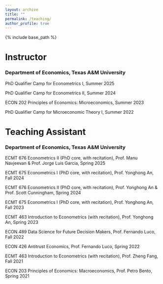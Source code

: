 ```yaml
---
layout: archive
title: ""
permalink: /teaching/
author_profile: true
---
```


{% include base_path %}

# Instructor
### Department of Economics, Texas A&M University
PhD Qualifier Camp for Econometrics I, Summer 2025

PhD Qualifier Camp for Econometrics II, Summer 2024

ECON 202 Principles of Economics: Microeconomics, Summer 2023

PhD Qualifier Camp for Microeconomic Theory I, Summer 2022

# Teaching Assistant
### Department of Economics, Texas A&M University
ECMT 676 Econometrics II (PhD core, with recitation), Prof. Manu Navjeevan & Prof. Jorge Luis García, Spring 2025

ECMT 675 Econometrics I (PhD core, with recitation), Prof. Yonghong An, Fall 2024

ECMT 676 Econometrics II (PhD core, with recitation), Prof. Yonghong An & Prof. Scott Cunningham, Spring 2024

ECMT 675 Econometrics I (PhD core, with recitation), Prof. Yonghong An, Fall 2023

ECMT 463 Introduction to Econometrics (with recitation), Prof. Yonghong An, Spring 2023

ECON 489 Data Science for Future Decision Makers, Prof. Fernando Luco, Fall 2022

ECON 426 Antitrust Economics, Prof. Fernando Luco, Spring 2022

ECMT 463 Introduction to Econometrics (with recitation), Prof. Zheng Fang, Fall 2021

ECON 203 Principles of Economics: Macroeconomics, Prof. Petro Bento, Spring 2021
